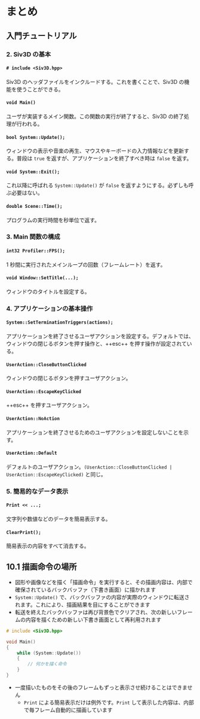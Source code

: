 # まとめ

## 入門チュートリアル

### 2. Siv3D の基本

#### `# include <Siv3D.hpp>`
Siv3D のヘッダファイルをインクルードする。これを書くことで、Siv3D の機能を使うことができる。

#### `void Main()`
ユーザが実装するメイン関数。この関数の実行が終了すると、Siv3D の終了処理が行われる。

#### `bool System::Update();`
ウィンドウの表示や音楽の再生、マウスやキーボードの入力情報などを更新する。普段は `true` を返すが、アプリケーションを終了すべき時は `false` を返す。

#### `void System::Exit();`
これ以降に呼ばれる `System::Update()` が `false` を返すようにする。必ずしも呼ぶ必要はない。

#### `double Scene::Time();`
プログラムの実行時間を秒単位で返す。

### 3. Main 関数の構成

#### `int32 Profiler::FPS();`
1 秒間に実行されたメインループの回数（フレームレート）を返す。

#### `void Window::SetTitle(...);`
ウィンドウのタイトルを設定する。

### 4. アプリケーションの基本操作

#### `System::SetTerminationTriggers(actions);`
アプリケーションを終了させるユーザアクションを設定する。デフォルトでは、ウィンドウの閉じるボタンを押す操作と、++esc++ を押す操作が設定されている。

#### `UserAction::CloseButtonClicked`
ウィンドウの閉じるボタンを押すユーザアクション。

#### `UserAction::EscapeKeyClicked`
++esc++ を押すユーザアクション。

#### `UserAction::NoAction`
アプリケーションを終了させるためのユーザアクションを設定しないことを示す。

#### `UserAction::Default`
デフォルトのユーザアクション。`(UserAction::CloseButtonClicked | UserAction::EscapeKeyClicked)` と同じ。

### 5. 簡易的なデータ表示

#### `Print << ...;`
文字列や数値などのデータを簡易表示する。

#### `ClearPrint();`
簡易表示の内容をすべて消去する。



## 10.1 描画命令の場所
- 図形や画像などを描く「描画命令」を実行すると、その描画内容は、内部で確保されているバックバッファ（下書き画面）に描かれます
- `System::Update()` で、バックバッファの内容が実際のウィンドウに転送されます。これにより、描画結果を目にすることができます
- 転送を終えたバックバッファは再び背景色でクリアされ、次の新しいフレームの内容を描くための新しい下書き画面として再利用されます

```cpp title="描画プログラムの基本的な構造"
# include <Siv3D.hpp>

void Main()
{
	while (System::Update())
	{
		// 何かを描く命令
	}
}
```

- 一度描いたものをその後のフレームもずっと表示させ続けることはできません
	- `Print` による簡易表示だけは例外です。`Print` して表示した内容は、内部で毎フレーム自動的に描画しています

